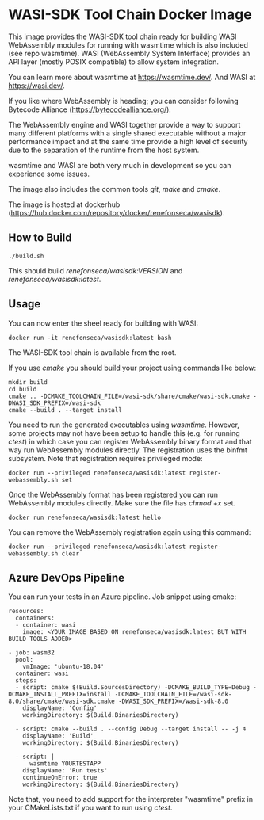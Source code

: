 # WASI-SDK Tool Chain Docker Image

This image provides the WASI-SDK tool chain ready for building WASI WebAssembly modules for running with wasmtime which is also included (see repo wasmtime). WASI (WebAssembly System Interface) provides an API layer (mostly POSIX compatible) to allow system integration.

You can learn more about wasmtime at https://wasmtime.dev/. And WASI at https://wasi.dev/.

If you like where WebAssembly is heading; you can consider following Bytecode Alliance (https://bytecodealliance.org/).

The WebAssembly engine and WASI together provide a way to support many different platforms with a single shared executable without a major performance impact and at the same time provide a high level of security due to the separation of the runtime from the host system.

wasmtime and WASI are both very much in development so you can experience some issues.

The image also includes the common tools *git*, *make* and *cmake*.

The image is hosted at dockerhub (https://hub.docker.com/repository/docker/renefonseca/wasisdk).

## How to Build

```
./build.sh
```

This should build *renefonseca/wasisdk:VERSION* and *renefonseca/wasisdk:latest*.

## Usage

You can now enter the sheel ready for building with WASI:
```
docker run -it renefonseca/wasisdk:latest bash
```

The WASI-SDK tool chain is available from the root.

If you use *cmake* you should build your project using commands like below:
```
mkdir build
cd build
cmake .. -DCMAKE_TOOLCHAIN_FILE=/wasi-sdk/share/cmake/wasi-sdk.cmake -DWASI_SDK_PREFIX=/wasi-sdk
cmake --build . --target install
```

You need to run the generated executables using *wasmtime*. However, some projects may not have been setup to handle this (e.g. for running *ctest*) in which case you can register WebAssembly binary format and that way run WebAssembly modules directly. The registration uses the binfmt subsystem. Note that registration requires privileged mode:
```
docker run --privileged renefonseca/wasisdk:latest register-webassembly.sh set
```

Once the WebAssembly format has been registered you can run WebAssembly modules directly. Make sure the file has *chmod +x* set.
```
docker run renefonseca/wasisdk:latest hello
```

You can remove the WebAssembly registration again using this command:
```
docker run --privileged renefonseca/wasisdk:latest register-webassembly.sh clear
```

## Azure DevOps Pipeline

You can run your tests in an Azure pipeline. Job snippet using cmake:

```
resources:
  containers:
  - container: wasi
    image: <YOUR IMAGE BASED ON renefonseca/wasisdk:latest BUT WITH BUILD TOOLS ADDED>

- job: wasm32
  pool:
    vmImage: 'ubuntu-18.04'
  container: wasi
  steps:
  - script: cmake $(Build.SourcesDirectory) -DCMAKE_BUILD_TYPE=Debug -DCMAKE_INSTALL_PREFIX=install -DCMAKE_TOOLCHAIN_FILE=/wasi-sdk-8.0/share/cmake/wasi-sdk.cmake -DWASI_SDK_PREFIX=/wasi-sdk-8.0
    displayName: 'Config'
    workingDirectory: $(Build.BinariesDirectory)

  - script: cmake --build . --config Debug --target install -- -j 4
    displayName: 'Build'
    workingDirectory: $(Build.BinariesDirectory)

  - script: |
      wasmtime YOURTESTAPP
    displayName: 'Run tests'
    continueOnError: true
    workingDirectory: $(Build.BinariesDirectory)
```

Note that, you need to add support for the interpreter "wasmtime" prefix in your CMakeLists.txt if you want to run using *ctest*.
